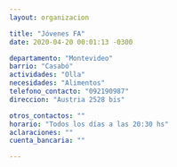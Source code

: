 ```yaml
---
layout: organizacion

title: "Jóvenes FA"
date: 2020-04-20 00:01:13 -0300

departamento: "Montevideo"
barrio: "Casabó"
actividades: "Olla"
necesidades: "Alimentos"
telefono_contacto: "092190987"
direccion: "Austria 2528 bis"

otros_contactos: ""
horario: "Todos los días a las 20:30 hs"
aclaraciones: ""
cuenta_bancaria: ""

---
```

